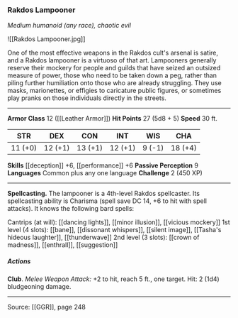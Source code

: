 ### Rakdos Lampooner
_Medium humanoid (any race), chaotic evil_

![[Rakdos Lampooner.jpg]]

One of the most effective weapons in the Rakdos cult's arsenal is satire, and a Rakdos lampooner is a virtuoso of that art. Lampooners generally reserve their mockery for people and guilds that have seized an outsized measure of power, those who need to be taken down a peg, rather than piling further humiliation onto those who are already struggling. They use masks, marionettes, or effigies to caricature public figures, or sometimes play pranks on those individuals directly in the streets.






---

**Armor Class** 12 ([[Leather Armor]])
**Hit Points** 27 (5d8 + 5)
**Speed** 30 ft.

| STR     | DEX     | CON     | INT     | WIS     | CHA     |
|---------|---------|---------|---------|---------|---------|
| 11 (+0) | 12 (+1) | 13 (+1) | 12 (+1) | 9 (-1) | 18 (+4) |

**Skills** [[deception]] +6, [[performance]] +6
**Passive Perception** 9
**Languages** Common plus any one language
**Challenge** 2 (450 XP)

---

**Spellcasting.** The lampooner is a 4th-level Rakdos spellcaster. Its spellcasting ability is Charisma (spell save DC 14, +6 to hit with spell attacks). It knows the following bard spells:

Cantrips (at will): [[dancing lights]], [[minor illusion]], [[vicious mockery]]
1st level (4 slots): [[bane]], [[dissonant whispers]], [[silent image]], [[Tasha's hideous laughter]], [[thunderwave]]
2nd level (3 slots): [[crown of madness]], [[enthrall]], [[suggestion]]

##### Actions
**Club**. _Melee Weapon Attack:_ +2 to hit, reach 5 ft., one target. Hit: 2 (1d4) bludgeoning damage.


---

Source: [[GGR]], page 248